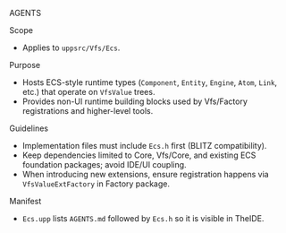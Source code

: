 AGENTS

Scope
- Applies to `uppsrc/Vfs/Ecs`.

Purpose
- Hosts ECS-style runtime types (`Component`, `Entity`, `Engine`, `Atom`, `Link`, etc.) that operate on `VfsValue` trees.
- Provides non-UI runtime building blocks used by Vfs/Factory registrations and higher-level tools.

Guidelines
- Implementation files must include `Ecs.h` first (BLITZ compatibility).
- Keep dependencies limited to Core, Vfs/Core, and existing ECS foundation packages; avoid IDE/UI coupling.
- When introducing new extensions, ensure registration happens via `VfsValueExtFactory` in Factory package.

Manifest
- `Ecs.upp` lists `AGENTS.md` followed by `Ecs.h` so it is visible in TheIDE.
